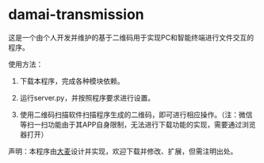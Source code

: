 # damai-transmission

这是一个由个人开发并维护的基于二维码用于实现PC和智能终端进行文件交互的程序。

使用方法：

1. 下载本程序，完成各种模块依赖。

2. 运行server.py，并按照程序要求进行设置。

3. 使用二维码扫描软件扫描程序生成的二维码，即可进行相应操作。（注：微信等扫一扫功能由于其APP自身限制，无法进行下载功能的实现，需要通过浏览器打开）

声明：本程序由[大麦](https://ails.top)设计并实现，欢迎下载并修改、扩展，但需注明出处。

